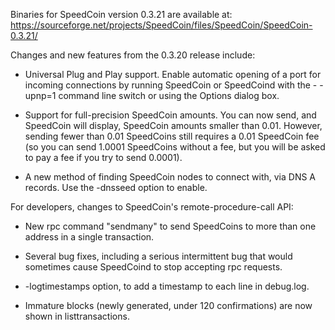 Binaries for SpeedCoin version 0.3.21 are available at:
  https://sourceforge.net/projects/SpeedCoin/files/SpeedCoin/SpeedCoin-0.3.21/

Changes and new features from the 0.3.20 release include:

* Universal Plug and Play support.  Enable automatic opening of a port for incoming connections by running SpeedCoin or SpeedCoind with the - -upnp=1 command line switch or using the Options dialog box.

* Support for full-precision SpeedCoin amounts.  You can now send, and SpeedCoin will display, SpeedCoin amounts smaller than 0.01.  However, sending fewer than 0.01 SpeedCoins still requires a 0.01 SpeedCoin fee (so you can send 1.0001 SpeedCoins without a fee, but you will be asked to pay a fee if you try to send 0.0001).

* A new method of finding SpeedCoin nodes to connect with, via DNS A records. Use the -dnsseed option to enable.

For developers, changes to SpeedCoin's remote-procedure-call API:

* New rpc command "sendmany" to send SpeedCoins to more than one address in a single transaction.

* Several bug fixes, including a serious intermittent bug that would sometimes cause SpeedCoind to stop accepting rpc requests. 

* -logtimestamps option, to add a timestamp to each line in debug.log.

* Immature blocks (newly generated, under 120 confirmations) are now shown in listtransactions.
